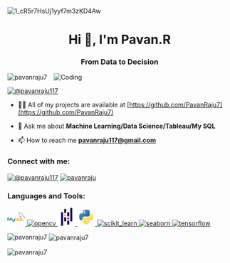 ![1_cR5r7HsUj1yyf7m3zKD4Aw](https://github.com/user-attachments/assets/b6137b69-b508-43cc-a686-27ab126ba4f1)








<h1 align="center">Hi 👋, I'm Pavan.R</h1>
<h3 align="center">From Data to Decision</h3>
<img align="right" alt="Coding" width="400" src=https://blog.imarticus.org/wp-content/uploads/2020/05/de.gif

<p align="left"> <img src="https://komarev.com/ghpvc/?username=pavanraju7&label=Profile%20views&color=0e75b6&style=flat" alt="pavanraju7" /> </p>

<p align="left"> <a href="https://twitter.com/@pavanraju117" target="blank"><img src="https://img.shields.io/twitter/follow/@pavanraju117?logo=twitter&style=for-the-badge" alt="@pavanraju117" /></a> </p>

- 👨‍💻 All of my projects are available at [https://github.com/PavanRaju7](https://github.com/PavanRaju7)

- 💬 Ask me about **Machine Learning/Data Science/Tableau/My SQL**

- 📫 How to reach me **pavanraju117@gmail.com**

<h3 align="left">Connect with me:</h3>
<p align="left">
<a href="https://twitter.com/@pavanraju117" target="blank"><img align="center" src="https://raw.githubusercontent.com/rahuldkjain/github-profile-readme-generator/master/src/images/icons/Social/twitter.svg" alt="@pavanraju117" height="30" width="40" /></a>
<a href="https://linkedin.com/in/pavanraju" target="blank"><img align="center" src="https://raw.githubusercontent.com/rahuldkjain/github-profile-readme-generator/master/src/images/icons/Social/linked-in-alt.svg" alt="pavanraju" height="30" width="40" /></a>
</p>

<h3 align="left">Languages and Tools:</h3>
<p align="left"> <a href="https://www.mysql.com/" target="_blank" rel="noreferrer"> <img src="https://raw.githubusercontent.com/devicons/devicon/master/icons/mysql/mysql-original-wordmark.svg" alt="mysql" width="40" height="40"/> </a> <a href="https://opencv.org/" target="_blank" rel="noreferrer"> <img src="https://www.vectorlogo.zone/logos/opencv/opencv-icon.svg" alt="opencv" width="40" height="40"/> </a> <a href="https://pandas.pydata.org/" target="_blank" rel="noreferrer"> <img src="https://raw.githubusercontent.com/devicons/devicon/2ae2a900d2f041da66e950e4d48052658d850630/icons/pandas/pandas-original.svg" alt="pandas" width="40" height="40"/> </a> <a href="https://www.python.org" target="_blank" rel="noreferrer"> <img src="https://raw.githubusercontent.com/devicons/devicon/master/icons/python/python-original.svg" alt="python" width="40" height="40"/> </a> <a href="https://scikit-learn.org/" target="_blank" rel="noreferrer"> <img src="https://upload.wikimedia.org/wikipedia/commons/0/05/Scikit_learn_logo_small.svg" alt="scikit_learn" width="40" height="40"/> </a> <a href="https://seaborn.pydata.org/" target="_blank" rel="noreferrer"> <img src="https://seaborn.pydata.org/_images/logo-mark-lightbg.svg" alt="seaborn" width="40" height="40"/> </a> <a href="https://www.tensorflow.org" target="_blank" rel="noreferrer"> <img src="https://www.vectorlogo.zone/logos/tensorflow/tensorflow-icon.svg" alt="tensorflow" width="40" height="40"/> </a> </p>

<p><img align="left" src="https://github-readme-stats.vercel.app/api/top-langs?username=pavanraju7&show_icons=true&locale=en&layout=compact" alt="pavanraju7" /></p>

<p>&nbsp;<img align="center" src="https://github-readme-stats.vercel.app/api?username=pavanraju7&show_icons=true&locale=en" alt="pavanraju7" /></p>

<p><img align="center" src="https://github-readme-streak-stats.herokuapp.com/?user=pavanraju7&" alt="pavanraju7" /></p>
